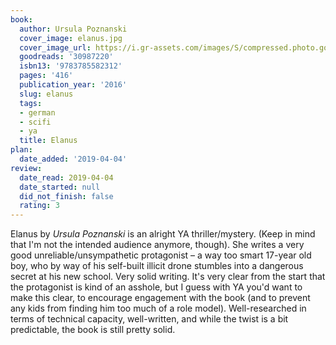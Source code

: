 ```yaml
---
book:
  author: Ursula Poznanski
  cover_image: elanus.jpg
  cover_image_url: https://i.gr-assets.com/images/S/compressed.photo.goodreads.com/books/1468233375l/30987220._SX98_.jpg
  goodreads: '30987220'
  isbn13: '9783785582312'
  pages: '416'
  publication_year: '2016'
  slug: elanus
  tags:
  - german
  - scifi
  - ya
  title: Elanus
plan:
  date_added: '2019-04-04'
review:
  date_read: 2019-04-04
  date_started: null
  did_not_finish: false
  rating: 3
---
```


Elanus by *Ursula Poznanski* is an alright YA thriller/mystery. (Keep in mind that I'm not the intended audience anymore, though). She writes a very good unreliable/unsympathetic protagonist – a way too smart 17-year old boy, who by way of his self-built illicit drone stumbles into a dangerous secret at his new school. Very solid writing. It's very clear from the start that the protagonist is kind of an asshole, but I guess with YA you'd want to make this clear, to encourage engagement with the book (and to prevent any kids from finding him too much of a role model). Well-researched in terms of technical capacity, well-written, and while the twist is a bit predictable, the book is still pretty solid.
